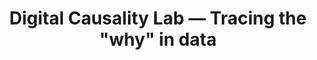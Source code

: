 ---
id: "dcl-eng" # nochmal überlegen
method: "Lecture and exercise"
institution: "Faculty of Business Administration"
title: 'Digital Causality Lab — Tracing the "why" in data'
title_project: 'Digital Causality Lab — Tracing the "why" in data'
title_short: "Digital Causality Lab"
period: "Jun 22 ­­- May 23 (12 months)"
foerderlinie: "Subject-specific data literacy"
round: "1"
filter: "1"
lecture2go: "68603"
uhh_url: "https://www.hcl.uni-hamburg.de/en/ddlitlab/data-literacy-lehrlabor/erste-foerderrunde/04-dcl.html"
contributors: "Dr. Philipp Bach, Gangli Tan, Prof. Dr. Martin Spindler, Prof. Dr. Knut Haase"
quote: "The definition of data literacy can be directly linked to drawing causal conclusions from data: Targeted recommendations for action can only be derived on the basis of a valid, comprehensible and critical causal analysis."
text: |
    ## Orientation of the Digital Causality Lab

    Causal inference can be a lot of fun, and students should be taught this. In addition, the methods for analyzing causal relationships are much easier to understand if they are applied independently. The theoretical approaches are always used for practical application. This is how the idea of creating a causal lab was born, in which students have the opportunity to try things out, collect ideas and, if necessary, discard them and ultimately come up with their own solutions. 

    ## Review and results

    In the course of the project, a modern and innovative course in the context of causality was created. The lecture was supplemented by interactive learning materials (learning apps), which contributed to a better understanding of the theoretical content. With the Digital Causality Lab, which replaces the previous frontally taught exercise, an innovative learning space with a didactic focus on research-based learning was also established. *On the one hand, important practical tools and skills of data literacy are taught in the Digital Causality Lab, and the theoretical concepts from the lecture are applied in practice. On the other hand, students deepen this knowledge in the course of causal case studies in which they independently develop a data product.*

    *The course "Causal Inference and Digital Causality Lab" will become an integral part of the curriculum (B.Sc. Business Administration and related degree programs) and will be offered regularly as a hybrid course in the summer semester. We will also offer a fully digital version of the course (MOOC). This will then be aimed at a broad audience as part of the Studium Generale.*

    Added value was also created for future teaching projects. On the one hand, new didactic concepts were developed and tested and, on the other, the topic of data literacy was established as a dedicated teaching focus for the first time. In addition, many learning materials were created and shared online. An important part of the project is based on open source software development, which means that the source code for numerous learning materials (e.g. the learning apps) is freely available.

    ## Tips from lecturers for lecturers

    The topic of data literacy will generally have to be given greater importance in future courses. Frontal teaching scenarios are often not suitable for conveying learning content and skills. In future, an interactive and collaborative teaching approach and elements of research-based learning must be used more frequently. In addition, interactive learning apps should be used more frequently as teaching materials in statistics courses in the future. The project has had very good experiences with them in teaching.

image: "https://www.hcl.uni-hamburg.de/18800187/logo-dcl-310effe0a75f17ccf8c1f87d7ca4cc812a2c2e9c.png"
image_credit: "UHH/Bach"
link_external: "https://digitalcausalitylab.github.io/"
stine: "WiSe 2022/23:  Lecture and exercise <a href='https://www.stine.uni-hamburg.de/scripts/mgrqispi.dll?APPNAME=CampusNet&PRGNAME=COURSEDETAILS&ARGUMENTS=-N000000000000001,-N000605,-N0,-N383407831778068,-N383407831786069,-N0,-N0,-N3,-AWqPuxz6P7DPHxoUL3Y5affme4uRZcgcNmNm-eDwocIp6rqmFVBowQSAyWBoYWdmaONmPRYwfvYRLvumZPNBNQ-HSHNUwcqLTxBAg7U5hWNohOY6XWDL3vqBNPYPpxYZteYmJWMejvWRExzmh3YDwVSRucdejCY6DfQLWvuoq4gPQ4I5-fMAaWjms4ULxOUK6xNwMRUlweZa94B6P7YLWWYw5vZW3fqWt4YRLxWoJHSm5RYofHqAbxgLdmqywRIHPQYwb4Y5dYupaczRYPUKtHuWKxzLAxfHPHgfwPSiFYDos3zZvO-RMOBAtvdHSrq6V4QWNODAdfjUfVzHQHfKgRBohfSp97qKtmdU3voKwRoU7HfPDRBfFPDHlOz5xmBmgVDUJQuWffIpC4u5jHu5xvIWmRqZeff5MPzGaOdW6HBHufSpg4Uc6WMpwfUVNPbZVHWmzmZo7OZpeYQWqc-ReQYLImSRwHWUBmqUjRfHeQML0vd5C7MP77uLFWM5DWNA6mjLJVzP9RD7-fjHIvUUSYUnjmSpmVBLQWM5kedRdWIew3opjYBHNQfwW7WfZPomumIWT7NG7WjUWRM5lQWLQeZoaefKTQD5u7WUpfMfNRNGDHueAO-79xIp0WzoxfumkCQHVVIHKcq7-WqRzfomfvdUCrU5QrUVZQWPQWdwDcf7FOqAmmfW3cdL97DF-Rzo0edfwPqLBmq5zcYwkOWV9xZUT7dHC7fLNRZHmQfAZODltQBKKYD53OD6H7qRl7NPz' target='blank'>'Einführung in die Kausale Inferenz & Digital Causality Lab'</a>"
---